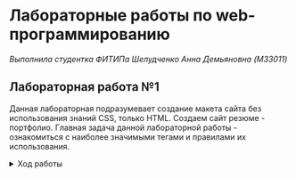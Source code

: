 # Лабораторные работы по web-программированию

*Выполнила студентка ФИТИПа Шелудченко Анна Демьяновна (M33011)*

## Лабораторная работа №1
Данная лабораторная подразумевает создание макета сайта без использования знаний
CSS, только HTML. Создаем сайт резюме - портфолио. Главная задача данной
лабораторной работы - ознакомиться с наиболее значимыми тегами и правилами их
использования.
<details>
  <summary>Ход работы</summary>

1. [x] Установить любой текстовый редактор или же специализированное ПО
   (WebStorm и так далее) - на ваш выбор.
2. [x] Определиться с темой проекта и нарисовать макет вашего сайта (схематично) -
   расположение картинок, текста, поля контактов и т.д. - картинку также положить в
   репозиторий (Можно фотографию рисунка на листочке)
   ![web-42](https://user-images.githubusercontent.com/71404543/134245541-9ef18278-0b46-459d-ab29-94d37b88ead9.jpg)
3. [x] Задать кодировку страницы UTF-8
4. [x] Описать ключевые слова в метаинформации страницы, а также в описании страницы
5. [x] Для упрощения проектирования подключить файл стилей outlines.css (опционально)
6. [x] Приступить к написанию сайта:
   * [x] Добавить Doctype
   * [x] Добавить теги ```<html>```,```<head>``` и ```<body>```,
   * [x] Установить язык для сайта-русский
   * [x] Добавить заголовок страницы
   * [x] Убедиться что в README.md указано ваше ФИО и номер группы, добавить в выбранную тему.
   * [x] Выделить логические элементы вашего сайта с помощью тегов:
      * main
      * header
      * footer
   * [x] Использовать теги section, nav, article, aside, h1-h6, p - согласно их предназначению. (смотреть лекцию)
   * [x] Использовать теги перечисления (ul, ol) (например, для описание ваших успехов или неуспехов).
   * [x] Вставить блок с псевдографикой из символов ASCII
   * [x] Вставить snippet кода, оформив его соответствующими тегами.
   * [x] Добавить цитату и формулу вашего успеха (желательно использовать тэги sub и sup).

Для выделения наиболее важных моментов использовать strong и b, em и i, del и ins
</details>